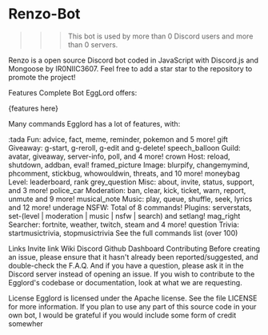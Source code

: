 # Renzo-Bot

>>> This bot is used by more than 0 Discord users and more than 0 servers.

Renzo is a open source Discord bot coded in JavaScript with Discord.js and Mongoose by IR0NIIC3607.
Feel free to add a star star to the repository to promote the project!

Features
Complete Bot
EggLord offers:

{features here}

Many commands
Egglord has a lot of features, with:

:tada Fun: advice, fact, meme, reminder, pokemon and 5 more!
gift Giveaway: g-start, g-reroll, g-edit and g-delete!
speech_balloon Guild: avatar, giveaway, server-info, poll, and 4 more!
crown Host: reload, shutdown, addban, eval!
framed_picture Image: blurpify, changemymind, phcomment, stickbug, whowouldwin, threats, and 10 more!
moneybag Level: leaderboard, rank
grey_question Misc: about, invite, status, support, and 3 more!
police_car Moderation: ban, clear, kick, ticket, warn, report, unmute and 9 more!
musical_note Music: play, queue, shuffle, seek, lyrics and 12 more!
underage NSFW: Total of 8 commands!
Plugins: serverstats, set-(level | moderation | music | nsfw | search) and setlang!
mag_right Searcher: fortnite, weather, twitch, steam and 4 more!
question Trivia: startmusictrivia, stopmusictrivia
See the full commands list (over 100)

Links
Invite link
Wiki
Discord
Github
Dashboard
Contributing
Before creating an issue, please ensure that it hasn't already been reported/suggested, and double-check the F.A.Q.
And if you have a question, please ask it in the Discord server instead of opening an issue. If you wish to contribute to the Egglord's codebase or documentation, look at what we are requesting.

License
Egglord is licensed under the Apache license. See the file LICENSE for more information. If you plan to use any part of this source code in your own bot, I would be grateful if you would include some form of credit somewher

